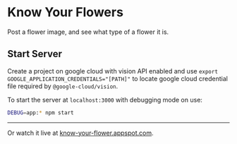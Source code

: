 # Know Your Flowers

Post a flower image, and see what type of a flower it is.

## Start Server

Create a project on google cloud with vision API enabled and use `export GOOGLE_APPLICATION_CREDENTIALS="[PATH]"` to locate google cloud credential file required by `@google-cloud/vision`.

To start the server at `localhost:3000` with debugging mode on use:

```bash
DEBUG=app:* npm start
```

--------------------------------------------------------------------------------

Or watch it live at <a href="https://know-your-flower.appspot.com" target="blank">know-your-flower.appspot.com</a>.
